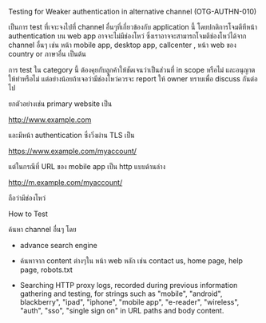 Testing for Weaker authentication in alternative channel (OTG-AUTHN-010)

เป็นการ test ที่เจาะจงไปที่ channel อื่นๆที่เกี่ยวข้องกับ application นี้ โดยปกติการโจมตีทีหน้า authentication บน web app อาจจะไม่มีช่องโหว่ ซึ่งเราอาจจะสามารถโจมตีช่องโหว่ได้จาก channel อื่นๆ เช่น หน้า mobile app, desktop app, callcenter , หน้า web ของ country or ภาษาอื่น เป็นต้น

การ test ใน category นี้ ต้องคุยกับลูกค้าให้ชัดเจนว่าเป็นส่วนที่ in scope หรือไม่ และอนุญาตให้ทำหรือไม่ แต่อย่างน้อยถ้าเจอว่ามีช่องโหว่ควรจะ report ให้ owner ทราบเพื่อ discuss กันต่อไป

ยกตัวอย่างเช่น primary website เป็น

http://www.example.com

และมีหน้า authentication ซึ่งวิ่งผ่าน TLS เป็น

https://www.example.com/myaccount/

แต่ในกรณีที่ URL ของ mobile app เป็น http แบบด้านล่าง

http://m.example.com/myaccount/

ถือว่ามีช่องโหว่

How to Test

ค้นหา channel อื่นๆ โดย

- advance search engine

- ค้นหาจาก content ต่างๆใน หน้า web หลัก เช่น contact us, home page, help page, robots.txt

- Searching HTTP proxy logs, recorded during previous information gathering and testing, for strings such as "mobile", "android", blackberry", "ipad", "iphone", "mobile app", "e-reader", "wireless", "auth", "sso", "single sign on" in URL paths and body content.
